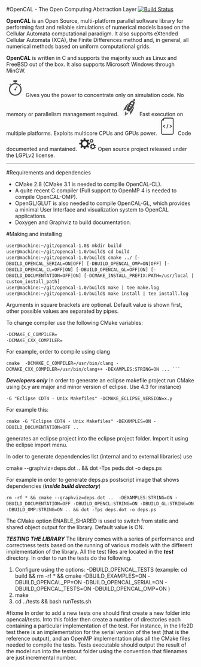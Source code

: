 #OpenCAL - The Open Computing Abstraction Layer  [![Build Status](https://travis-ci.org/OpenCALTeam/opencal.svg?branch=master)](https://travis-ci.org/OpenCALTeam/opencal)

**OpenCAL** is an Open Source, multi-platform parallel software library for performing fast and reliable simulations of numerical models based
on the Cellular Automata computational paradigm. It also supports
eXtended Cellular Automata (XCA), the Finite Differences method and,
in general, all numerical methods based on uniform computational
grids.

**OpenCAL** is written in C and supports the majority such as Linux and FreeBSD out of the box. It also supports Microsoft Windows through MinGW.

<img src="https://github.com/OpenCALTeam/OpenCALTeam.github.io/blob/master/assets/timer_icon.png" width="48">
Gives you the power to concentrate only on simulation code. No memory or parallelism management required.

<img src="https://github.com/OpenCALTeam/OpenCALTeam.github.io/blob/master/assets/rocket_icon.png" width="48">
Fast execution on multiple platforms. Exploits multicore CPUs and GPUs power.

<img src="https://github.com/OpenCALTeam/OpenCALTeam.github.io/blob/master/assets/docs_icon.png" width="48">
Code documented and mantained.

<img src="https://github.com/OpenCALTeam/OpenCALTeam.github.io/blob/master/assets/opensource_icon.png" width="48">
Open source project released under the LGPLv2 license.


***


<!-- Developers should read the [DEVELOPER_README.md](DEVELOPER_README.md) file and be sure to have fully absorbed the CODE CONVENCTION before to push any code.-->


#Requirements and dependencies

<ul>
	<li> CMake 2.8 (CMake 3.1 is needed to complile OpenCAL-CL).
	<li> A quite recent C compiler (Full support to OpenMP 4 is needed to compile OpenCAL-OMP).
	<li> OpenGL/GLUT is also needed to compile OpenCAL-GL, which provides a minimal User Interface and visualization system to OpenCAL applications.
	<li> Doxygen and Graphviz to build documentation.
</ul>


#Making and installing


```
user@machine:~/git/opencal-1.0$ mkdir build
user@machine:~/git/opencal-1.0/build$ cd build
user@machine:~/git/opencal-1.0/build$ cmake ../ [-DBUILD_OPENCAL_SERIAL=ON|OFF] [-DBUILD_OPENCAL_OMP=ON|OFF] [-DBUILD_OPENCAL_CL=OFF|ON] [-DBUILD_OPENCAL_GL=OFF|ON] [-DBUILD_DOCUMENTATION=OFF|ON] [-DCMAKE_INSTALL_PREFIX:PATH=/usr/local | custom_install_path]
user@machine:~/git/opencal-1.0/build$ make | tee make.log
user@machine:~/git/opencal-1.0/build$ make install | tee install.log
```

Arguments in square brackets are optional. Default value is shown first, other possible values are separated by pipes.



<!--
Example compilation can be controlled using  the following argument to cmake:
-DEXAMPLES:STRING= that takes two possible values: ON or OFF
-->
To change compiler use the following CMake variables:

```
-DCMAKE_C_COMPILER=
-DCMAKE_CXX_COMPILER=
```

For example, order to compile using clang

```
cmake  -DCMAKE_C_COMPILER=/usr/bin/clang -DCMAKE_CXX_COMPILER=/usr/bin/clang++ -DEXAMPLES:STRING=ON ... ```
```

***Developers only***
In order to generate an eclipse makefile project run CMake using (x.y are major and minor version of eclipse. Use 4.3 for instance)
```
-G "Eclipse CDT4 - Unix Makefiles" -DCMAKE_ECLIPSE_VERSION=x.y
```
For example this:
```
cmake -G "Eclipse CDT4 - Unix Makefiles" -DEXAMPLES=ON -DBUILD_DOCUMENTATION=OFF ..
```
generates an eclipse project into the eclipse project folder. Import it using the eclipse import menu.

In oder to generate dependencies list (internal and to external libraries) use

cmake --graphviz=deps.dot .. && dot -Tps peds.dot -o deps.ps

For example in order to generate deps.ps postscript image that shows dependencies (***inside build directory***)

```
rm -rf * && cmake --graphviz=deps.dot ..  -DEXAMPLES:STRING=ON -DBUILD_DOCUMENTATION=OFF -DBUILD_OPENCL:STRING=ON -DBUILD_GL:STRING=ON -DBUILD_OMP:STRING=ON .. && dot -Tps deps.dot -o deps.ps
```

The CMake option ENABLE_SHARED is used to switch from static and shared object output for the library. Default value is ON.



***TESTING THE LIBRARY***
The library comes with a series of performance and correctness tests based on the running of various models with the different implementation of the library. All the test files are located in the ***test*** directory. In order to run the tests do the following.

1. Configure using the options: -DBUILD_OPENCAL_TESTS (example: cd build && rm -rf * && cmake -DBUILD_EXAMPLES=ON -DBUILD_OPENCAL_PP=ON -DBUILD_OPENCAL_SERIAL=ON -DBUILD_OPENCAL_TESTS=ON -DBUILD_OPENCAL_OMP=ON )
2. make
3. cd ../tests && bash runTests.sh

#fixme
In order to add a new tests one should first create a new folder into  opencal/tests. Into this folder then create a number of directories each containing a particular implementation of the test. For instance, in the life2D test there is an implementation for the serial version of the test (that is the reference output), and an OpenMP implementation plus all the CMake files needed to compile the tests. Tests executable should output the result of the model run into the testsout folder using the convention that filenames are just incremental number.
